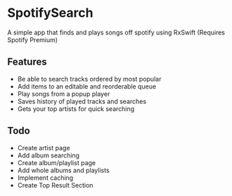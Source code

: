 # SpotifySearch
A simple app that finds and plays songs off spotify using RxSwift
(Requires Spotify Premium)

## Features
* Be able to search tracks ordered by most popular
* Add items to an editable and reorderable queue
* Play songs from a popup player
* Saves history of played tracks and searches
* Gets your top artists for quick searching 


## Todo
* Create artist page
* Add album searching
* Create album/playlist page
* Add whole albums and playlists
* Implement caching
* Create Top Result Section
